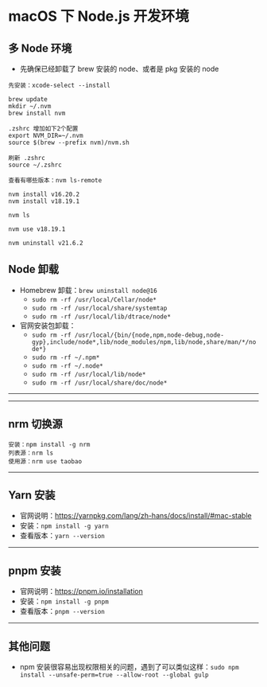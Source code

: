 
# macOS 下 Node.js 开发环境

## 多 Node 环境

- 先确保已经卸载了 brew 安装的 node、或者是 pkg 安装的 node

```
先安装：xcode-select --install

brew update
mkdir ~/.nvm
brew install nvm

.zshrc 增加如下2个配置
export NVM_DIR=~/.nvm
source $(brew --prefix nvm)/nvm.sh

刷新 .zshrc
source ~/.zshrc

查看有哪些版本：nvm ls-remote

nvm install v16.20.2
nvm install v18.19.1

nvm ls

nvm use v18.19.1

nvm uninstall v21.6.2
```



## Node 卸载

- Homebrew 卸载：`brew uninstall node@16`
    - `sudo rm -rf /usr/local/Cellar/node*`
    - `sudo rm -rf /usr/local/share/systemtap`
    - `sudo rm -rf /usr/local/lib/dtrace/node*`
- 官网安装包卸载：
    - `sudo rm -rf /usr/local/{bin/{node,npm,node-debug,node-gyp},include/node*,lib/node_modules/npm,lib/node,share/man/*/node*}`
    - `sudo rm -rf ~/.npm*`
    - `sudo rm -rf ~/.node*`
    - `sudo rm -rf /usr/local/lib/node*`
    - `sudo rm -rf /usr/local/share/doc/node*`

-------------------------------------------------------------------



-------------------------------------------------------------------

## nrm 切换源

```
安装：npm install -g nrm
列表源：nrm ls
使用源：nrm use taobao
```

-------------------------------------------------------------------


## Yarn 安装

- 官网说明：<https://yarnpkg.com/lang/zh-hans/docs/install/#mac-stable>
- 安装：`npm install -g yarn`
- 查看版本：`yarn --version`

-------------------------------------------------------------------


## pnpm 安装

- 官网说明：<https://pnpm.io/installation>
- 安装：`npm install -g pnpm`
- 查看版本：`pnpm --version`

-------------------------------------------------------------------

## 其他问题

- npm 安装很容易出现权限相关的问题，遇到了可以类似这样：`sudo npm install --unsafe-perm=true --allow-root --global gulp`


